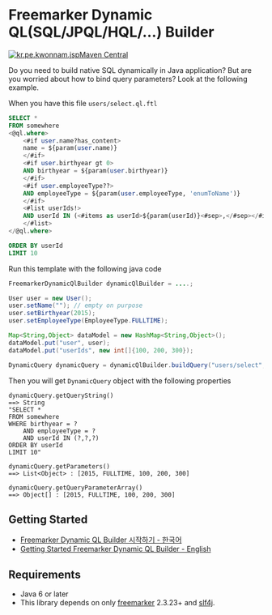 # Freemarker Dynamic QL(SQL/JPQL/HQL/...) Builder
[![kr.pe.kwonnam.jspMaven Central](https://maven-badges.herokuapp.com/maven-central/kr.pe.kwonnam.freemarkerdynamicqlbuilder/freemarker-dynamic-ql-builder/badge.svg)](https://maven-badges.herokuapp.com/maven-central/kr.pe.kwonnam.freemarkerdynamicqlbuilder/freemarker-dynamic-ql-builder)

Do you need to build native SQL dynamically in Java application? But are you worried about how to bind query parameters? Look at the following example.

When you have this file `users/select.ql.ftl`

```sql
SELECT *
FROM somewhere
<@ql.where>
    <#if user.name?has_content>
    name = ${param(user.name)}
    </#if>
    <#if user.birthyear gt 0>
    AND birthyear = ${param(user.birthyear)}
    </#if>
    <#if user.employeeType??>
    AND employeeType = ${param(user.employeeType, 'enumToName')}
    </#if>
    <#list userIds!>
    AND userId IN (<#items as userId>${param(userId)}<#sep>,</#sep></#items>)
    </#list>
</@ql.where>

ORDER BY userId
LIMIT 10
```

Run this template with the following java code

```java
FreemarkerDynamicQlBuilder dynamicQlBuilder = ....;

User user = new User();
user.setName(""); // empty on purpose
user.setBirthyear(2015);
user.setEmployeeType(EmployeeType.FULLTIME);

Map<String,Object> dataModel = new HashMap<String,Object>();
dataModel.put("user", user);
dataModel.put("userIds", new int[]{100, 200, 300});

DynamicQuery dynamicQuery = dynamicQlBuilder.buildQuery("users/select", dataModel);
```

Then you will get `DynamicQuery` object with the following properties
```
dynamicQuery.getQueryString() 
==> String
"SELECT *
FROM somewhere
WHERE birthyear = ?
    AND employeeType = ?
    AND userId IN (?,?,?)
ORDER BY userId
LIMIT 10"

dynamicQuery.getParameters()
==> List<Object> : [2015, FULLTIME, 100, 200, 300] 

dynamicQuery.getQueryParameterArray()
==> Object[] : [2015, FULLTIME, 100, 200, 300] 
```

## Getting Started

* [Freemarker Dynamic QL Builder 시작하기 - 한국어](https://github.com/kwon37xi/freemarker-dynamic-ql-builder/wiki/GettingStarted_KO)
* [Getting Started Freemarker Dynamic QL Builder - English](https://github.com/kwon37xi/freemarker-dynamic-ql-builder/wiki/GettingStarted_EN)

## Requirements
  * Java 6 or later
  * This library depends on only [freemarker](http://freemarker.org) 2.3.23+ and [slf4j](http://www.slf4j.org/).
